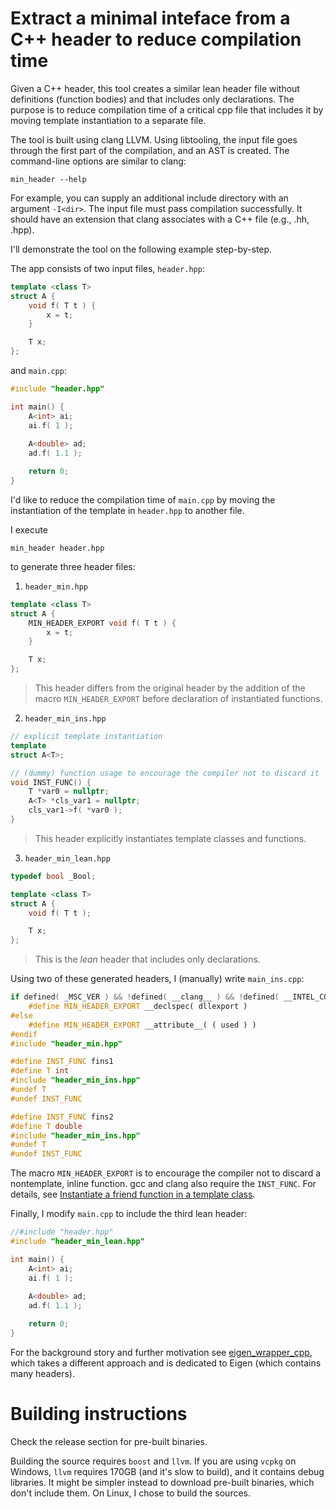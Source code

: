 
# Extract a minimal inteface from a C++ header to reduce compilation time
Given a C++ header, this tool creates a similar lean header file without definitions (function bodies) and that includes only declarations.
The purpose is to reduce compilation time of a critical cpp file that includes it by moving template instantiation to a separate file.

The tool is built using clang LLVM. Using libtooling, the input file goes through the first part of the compilation, and an AST is created.
The command-line options are similar to clang:

`min_header --help`

For example, you can supply an additional include directory with an argument `-I<dir>`.
The input file must pass compilation successfully.
It should have an extension that clang associates with a C++ file (e.g., .hh, .hpp).

I'll demonstrate the tool on the following example step-by-step.

The app consists of two input files, `header.hpp`:

```cpp
template <class T>
struct A {
    void f( T t ) {
        x = t;
    }

    T x;
};
```

and `main.cpp`:

```cpp
#include "header.hpp"

int main() {
    A<int> ai;
    ai.f( 1 );
    
    A<double> ad;
    ad.f( 1.1 );

    return 0;
}
```

I'd like to reduce the compilation time of `main.cpp` by moving the instantiation of the template in `header.hpp` to another file.

I execute

`min_header header.hpp` 

to generate three header files:

1. `header_min.hpp`

```cpp
template <class T>
struct A {
    MIN_HEADER_EXPORT void f( T t ) {
        x = t;
    }

    T x;
};
```

> This header differs from the original header by the addition of the macro `MIN_HEADER_EXPORT` before declaration of instantiated functions.

2. `header_min_ins.hpp`

```cpp
// explicit template instantiation
template
struct A<T>;

// (dummy) function usage to encourage the compiler not to discard it
void INST_FUNC() {
    T *var0 = nullptr;
    A<T> *cls_var1 = nullptr;
    cls_var1->f( *var0 );
}
```

> This header explicitly instantiates template classes and functions.

3. `header_min_lean.hpp`

```cpp
typedef bool _Bool;

template <class T>
struct A {
    void f( T t );

    T x;
};
```

> This is the _lean_ header that includes only declarations.

Using two of these generated headers, I (manually) write `main_ins.cpp`:

```cpp
if defined( _MSC_VER ) && !defined( __clang__ ) && !defined( __INTEL_COMPILER )
    #define MIN_HEADER_EXPORT __declspec( dllexport )
#else
    #define MIN_HEADER_EXPORT __attribute__( ( used ) )
#endif
#include "header_min.hpp"

#define INST_FUNC fins1
#define T int
#include "header_min_ins.hpp"
#undef T
#undef INST_FUNC

#define INST_FUNC fins2
#define T double
#include "header_min_ins.hpp"
#undef T
#undef INST_FUNC
```

The macro `MIN_HEADER_EXPORT` is to encourage the compiler not to discard a nontemplate, inline function. gcc and clang also require the `INST_FUNC`. For details, see [Instantiate a friend function in a template class](https://stackoverflow.com/questions/79063965/instantiate-a-friend-function-in-a-template-class).

Finally, I modify `main.cpp` to include the third lean header:

```cpp
//#include "header.hpp"
#include "header_min_lean.hpp"

int main() {
    A<int> ai;
    ai.f( 1 );
    
    A<double> ad;
    ad.f( 1.1 );

    return 0;
}
```

For the background story and further motivation see [eigen_wrapper_cpp](https://github.com/zoharl3/eigen_wrapper_cpp), which takes a different approach and is dedicated to Eigen (which contains many headers).


# Building instructions

Check the release section for pre-built binaries.

Building the source requires `boost` and `llvm`.
If you are using `vcpkg` on Windows, `llvm` requires 170GB (and it's slow to build), and it contains debug libraries. It might be simpler instead to download pre-built binaries, which don't include them.
On Linux, I chose to build the sources.



